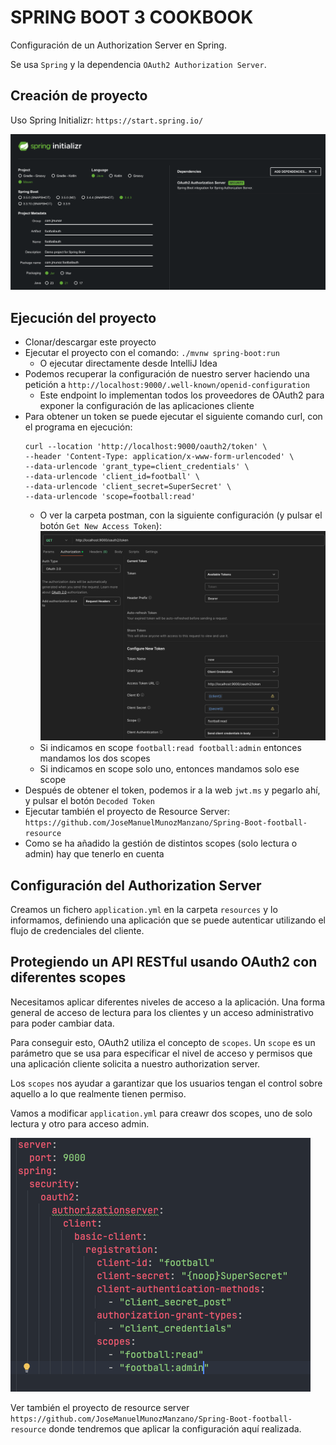 # SPRING BOOT 3 COOKBOOK

Configuración de un Authorization Server en Spring.

Se usa `Spring` y la dependencia `OAuth2 Authorization Server`.

## Creación de proyecto

Uso Spring Initializr: `https://start.spring.io/`

![alt Spring Initialzr](./images/01-Spring-Initializr.png)

## Ejecución del proyecto

- Clonar/descargar este proyecto
- Ejecutar el proyecto con el comando: `./mvnw spring-boot:run`
    - O ejecutar directamente desde IntelliJ Idea
- Podemos recuperar la configuración de nuestro server haciendo una petición a `http://localhost:9000/.well-known/openid-configuration`
  - Este endpoint lo implementan todos los proveedores de OAuth2 para exponer la configuración de las aplicaciones cliente
- Para obtener un token se puede ejecutar el siguiente comando curl, con el programa en ejecución:
  ```
  curl --location 'http://localhost:9000/oauth2/token' \
  --header 'Content-Type: application/x-www-form-urlencoded' \
  --data-urlencode 'grant_type=client_credentials' \
  --data-urlencode 'client_id=football' \
  --data-urlencode 'client_secret=SuperSecret' \
  --data-urlencode 'scope=football:read'
  ```
  - O ver la carpeta postman, con la siguiente configuración (y pulsar el botón `Get New Access Token`):
  ![alt Postman_Config](./images/02-Postman-Config.png)
  - Si indicamos en scope `football:read football:admin` entonces mandamos los dos scopes
  - Si indicamos en scope solo uno, entonces mandamos solo ese scope
- Después de obtener el token, podemos ir a la web `jwt.ms` y pegarlo ahí, y pulsar el botón `Decoded Token`
- Ejecutar también el proyecto de Resource Server: `https://github.com/JoseManuelMunozManzano/Spring-Boot-football-resource`
- Como se ha añadido la gestión de distintos scopes (solo lectura o admin) hay que tenerlo en cuenta   

## Configuración del Authorization Server

Creamos un fichero `application.yml` en la carpeta `resources` y lo informamos, definiendo una aplicación que se puede autenticar utilizando el flujo de credenciales del cliente.

## Protegiendo un API RESTful usando OAuth2 con diferentes scopes

Necesitamos aplicar diferentes niveles de acceso a la aplicación. Una forma general de acceso de lectura para los clientes y un acceso administrativo para poder cambiar data. 

Para conseguir esto, OAuth2 utiliza el concepto de `scopes`. Un `scope` es un parámetro que se usa para especificar el nivel de acceso y permisos que una aplicación cliente solicita a nuestro authorization server.

Los `scopes` nos ayudar a garantizar que los usuarios tengan el control sobre aquello a lo que realmente tienen permiso.

Vamos a modificar `application.yml` para creawr dos scopes, uno de solo lectura y otro para acceso admin.

![alt Scopes](./images/03-Scopes.png)

Ver también el proyecto de resource server `https://github.com/JoseManuelMunozManzano/Spring-Boot-football-resource` donde tendremos que aplicar la configuración aquí realizada.
